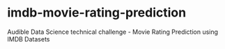 # imdb-movie-rating-prediction
Audible Data Science technical challenge - Movie Rating Prediction using IMDB Datasets
